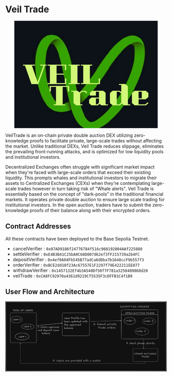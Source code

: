 # Veil Trade

<img src="web-app/src/assets/images/veilTrade.jpeg" alt="logo" width="448" height="336" style="display:block;margin:0 auto">

VeilTrade is an on-chain private double auction DEX utilizing zero-knowledge proofs to facilitate private, large-scale trades without affecting the market. Unlike traditional DEXs, Veil Trade reduces slippage, eliminates the prevailing front-running attacks, and is optimized for low liquidity pools and institutional investors.

Decentralized Exchanges often struggle with significant market impact when they're faced with large-scale orders that exceed their existing liquidity. This prompts whales and institutional investors to migrate their assets to Centralized Exchanges (CEXs) when they're contemplating large-scale trades however in turn taking risk of "Whale alerts".
Veil Trade is essentially based on the concept of "dark-pools" in the traditional financial markets. It operates private double auction to ensure large scale trading for institutional investors. In the open auction, traders have to submit the zero-knowledge proofs of their balance along with their encrypted orders.

## Contract Addresses

All these contracts have been deployed to the Base Sepolia Testnet.

- cancelVerifier : `0x07AD9186f24776784f516c960192004AAf225880`
- settleVerifier : `0xE4B3B41C25bA0C68D007d62ef3fF215739a2b4FC`
- depositVerifier : `0x4ef0A04Fb545B77adCa6dDba7b1648ccF9b557f3`
- orderVerifier : `0xBCE2dd10f23Ac67557E1F2297f79E422211EE077`
- withdrawVerifier : `0x1457132Ef4b3A540Df50f7F781a3250489868d20`
- veilTrade : `0xCA8FC92970a4361d9219Cf5535F3cDFFB1C4f1B9`

## User Flow and Architecture

![VeilTrade](images/veilTrade.png)
